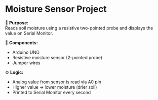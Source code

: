 # Moisture Sensor Project

📌 **Purpose:**  
Reads soil moisture using a resistive two-pointed probe and displays the value on Serial Monitor.

🔧 **Components:**
- Arduino UNO  
- Resistive moisture sensor (2-pointed probe)  
- Jumper wires  

⚙️ **Logic:**  
- Analog value from sensor is read via A0 pin  
- Higher value → lower moisture (drier soil)  
- Printed to Serial Monitor every second  
